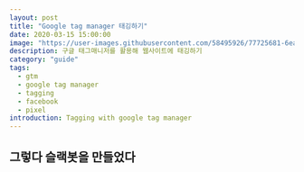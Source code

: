 ```yaml
---
layout: post
title: "Google tag manager 태깅하기"
date: 2020-03-15 15:00:00
image: "https://user-images.githubusercontent.com/58495926/77725681-6ea56000-7039-11ea-9a86-5027839b5625.jpg"
description: 구글 태그매니저를 활용해 웹사이트에 태깅하기
category: "guide"
tags:
  - gtm
  - google tag manager
  - tagging
  - facebook
  - pixel
introduction: Tagging with google tag manager
---
```


## 그렇다 슬랙봇을 만들었다